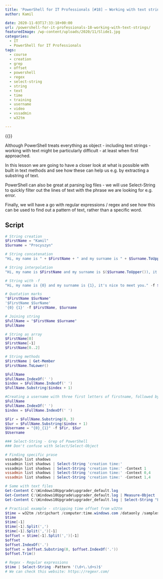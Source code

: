 ```yaml
---
title: 'PowerShell for IT Professionals [#18] – Working with text strings'
author: Kamil

date: 2020-11-03T17:33:18+00:00
url: /powershell-for-it-professionals-18-working-with-text-strings/
featuredImage: /wp-content/uploads/2020/11/Slide1.jpg
categories:
  - IT
  - PowerShell for IT Professionals
tags:
  - course
  - creation
  - grep
  - offset
  - powershell
  - regex
  - select-string
  - string
  - text
  - time
  - training
  - username
  - video
  - vssadmin
  - w32tm

---
```

{{<youtube ZZcHBTUhl5w>}}

Although PowerShell treats everything as object - including text strings - working with text might be particularly difficult - at least when first approached.

In this lesson we are going to have a closer look at what is possible with built in text methods and see how these can help us e.g. by extracting a substring of text.

PowerShell can also be great at parsing log files - we will use Select-String to quickly filter out the lines of text with the phrase we are looking for e.g. error.

Finally, we will have a go with regular expressions / regex and see how this can be used to find out a pattern of text, rather than a specific word.

## Script

```powershell
# String creation
$FirstName = "Kamil"
$Surname = "Procyszyn"

# String concatenation
"Hi, my name is " + $FirstName + " and my surname is " + $Surname.ToUpper() + ", it's nice to meet you."

# String interpolation
"Hi, my name is $FirstName and my surname is $($Surname.ToUpper()), it's nice to meet you."

# String with -f
"Hi, my name is {0} and my surname is {1}, it's nice to meet you." -f $FirstName, $Surname.ToUpper()

# Quotation marks
"$FirstName $SurName"
'$FirstName $SurName'
'{0} {1}' -f $FirstName, $Surname

# Joining string
$FullName = "$FirstName $Surname"
$FullName

# String as array
$FirstName[0]
$FirstName[-1]
$FirstName[0..2]

# String methods
$FirstName | Get-Member
$FirstName.ToLower()

$FullName
$FullName.IndexOf(' ')
$index = $FullName.IndexOf(' ')
$FullName.Substring($index + 1)

#Creating a username with three first letters of firstname, followed by underscore, followed by surname from full name
$FullName
$FullName.IndexOf(' ')
$index = $FullName.IndexOf(' ')

$Fir = $FullName.Substring(0, 3)
$Sur = $FullName.Substring($index + 1)
$Username = "{0}_{1}" -f $Fir, $Sur
$Username

### Select-String - Grep of PowerShell
### Don't confuse with Select/Select-Object

# Finding specific prase
vssadmin list shadows
vssadmin list shadows | Select-String 'creation time:'
vssadmin list shadows | Select-String 'creation time:' -Context 1
vssadmin list shadows | Select-String 'creation time:' -Context 0,4
vssadmin list shadows | Select-String 'creation time:' -Context 1,4

# Same with text files
Get-Content C:\Windows10Upgrade\upgrader_default.log
Get-Content C:\Windows10Upgrade\upgrader_default.log | Measure-Object
Get-Content C:\Windows10Upgrade\upgrader_default.log | Select-String "Error"

# Practical example - stripping time offset from w32tm
$time = w32tm /stripchart /computer:time.windows.com /dataonly /samples:1
$time
$time[-1]
$time[-1].Split(',')
$time[-1].Split(',')[-1]
$offset = $time[-1].Split(',')[-1]
$offset
$offset.IndexOf('.')
$offset = $offset.Substring(0, $offset.IndexOf('.'))
$offset.Trim()

# Regex - Regular expressions
$time | Select-String -Pattern '(\d+\.\d+s)$'
# We can check this website: https://regexr.com/
```
